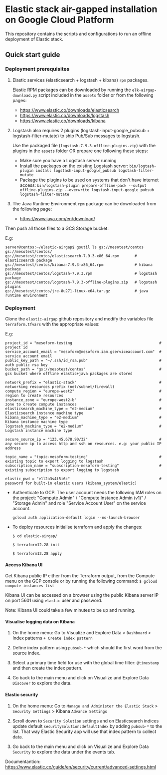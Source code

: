 # Elastic stack air-gapped installation on Google Cloud Platform

This repository contains the scripts and configurations to run an offline deployment of Elastic stack. 

## Quick start guide

### Deployment prerequisites

1) Elastic services (elasticsearch + logstash + kibana) `rpm` packages.

   Elastic RPM packages can be downloaded by running the `elk-airgap-download.py` script included in the `assets` folder or from the following pages:

   - https://www.elastic.co/downloads/elasticsearch
   - https://www.elastic.co/downloads/logstash
   - https://www.elastic.co/downloads/kibana
 
2) Logstash also requires 2 plugins (logstash-input-google_pubsub + logstash-filter-mutate) to ship Pub/Sub messages to logstash.
   
   Use the packaged file (`logstash-7.9.3-offline-plugins.zip`) with the plugins in the `assets` folder OR
    prepare one following these steps:

   - Make sure you have a Logstash server running 
   - Install the packages on the existing Logstash server: `bin/logtash-plugin install logstash-input-google_pubsub logstash-filter-mutate`
   - Package the plugins to be used on systems that don't have internet access: 
     `bin/logstash-plugin prepare-offline-pack --output offline-plugins.zip --overwrite logstash-input-google_pubsub logstash-filter-mutate`

3) The Java Runtime Environment `rpm` package can be downloaded from the following page: 

   - https://www.java.com/en/download/
   
Then push all those files to a GCS Storage bucket:

   E.g:
   
    server@centos:~/elastic-airgap$ gsutil ls gs://mesotest/centos
    gs://mesotest/centos/
    gs://mesotest/centos/elasticsearch-7.9.3-x86_64.rpm       # elasticsearch package
    gs://mesotest/centos/kibana-7.9.3-x86_64.rpm              # kibana package
    gs://mesotest/centos/logstash-7.9.3.rpm                   # logstash package
    gs://mesotest/centos/logstash-7.9.3-offline-plugins.zip   # logstash plugins
    gs://mesotest/centos/jre-8u271-linux-x64.tar.gz           # java runtime environment
    
### Deployment

Clone the `elastic-airgap` github repository and modify the variables file `terraform.tfvars` with the appropriate values:

   E.g:
    
    project_id = "mesoform-testing                                       # project id
    service_account_email = "mesoform@mesoform.iam.gserviceaccount.com"  # service account email
    public_key_path = "~/.ssh/id_rsa.pub"                                # auth public rsa key
    bucket_path = "gs://mesotest/centos"                                 # gcs bucket where offline elastic+java packages are stored

    network_prefix = "elastic-stack"                                     # networking resources prefix (net/subnet/firewall)
    compute_region = "europe-west2"                                      # region to create resources
    instance_zone = "europe-west2-b"                                     # zone to create compute instances
    elasticsearch_machine_type = "e2-medium"                             # Elasticsearch instance machine type
    kibana_machine_type = "e2-medium"                                    # Kibana instance machine type
    logstash_machine_type = "e2-medium"                                  # Logstash instance machine type

    secure_source_ip = "123.45.678.90/32"                                # any secure ip to access http and ssh on resources. e.g: your public IP address

    topic_name = "topic-mesoform-testing"                                # existing topic to export logging to logstash
    subscription_name = "subscription-mesoform-testing"                  # existing subscription to export logging to logstash
    
    elastic_pwd = "e1l2a3s4t5i6c"                                        # password for built-in elastic users (kibana_system/elastic)

- Authenticate to GCP. The user account needs the following IAM roles on the project: "Compute Admin" / "Compute Instance Admin (v1)" / "Storage Admin"
  and role "Service Account User" on the service account.
   
   `gcloud auth application-default login --no-launch-browser`

- To deploy resources initialise terraform and apply the changes:

   `$ cd elastic-airgap/`
   
   `$ terraform12.28 init`
   
   `$ terraform12.28 apply`

#### Access Kibana UI
    
   Get Kibana public IP either from the Terraform output, from the Compute menu on the GCP console or by running the following command: `$ gcloud compute instances list`
   
   Kibana UI can be accessed on a browser using the public Kibana server IP on port 5601 using `elastic` user and password.
   
   Note: Kibana UI could take a few minutes to be up and running.

#### Visualise logging data on Kibana
    
  1) On the home menu: Go to Visualize and Explore Data > `Dashboard` > Index patterns `+ Create index pattern`
    
  2) Define index pattern using `pubsub-*` which should the first word from the source index.
    
  3) Select a primary time field for use with the global time filter: `@timestamp` and then create the index pattern.
    
  4) Go back to the main menu and click on Visualize and Explore Data `Discover` to explore the data.
  
#### Elastic security

  1) On the home menu: Go to `Manage and Administer the Elastic Stack` > `Security Settings` > Kibana `Advance Settings`
  
  2) Scroll down to `Security Solution` settings and on Elasticsearch indices update default `securitySolution:defaultIndex` by adding `pubsub-*` to the list. That way Elastic Security app will use that index pattern to collect data.
  
  3) Go back to the main menu and click on Visualize and Explore Data `Security` to explore the data under the events tab.
  
  Documentantion: https://www.elastic.co/guide/en/security/current/advanced-settings.html
